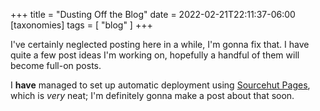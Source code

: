 +++
title = "Dusting Off the Blog"
date = 2022-02-21T22:11:37-06:00
[taxonomies]
tags = [
"blog"
]
+++

I've certainly neglected posting here in a while, I'm gonna fix that. 
I have quite a few post ideas I'm working on, hopefully a handful of them will become full-on posts.

I **have** managed to set up automatic deployment using [Sourcehut Pages](https://srht.site/), which is *very* neat; I'm definitely gonna make a post about that soon.

